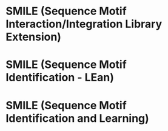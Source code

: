 # SMILE (Sequence Motif Interaction/Integration Library Extension)

# SMILE (Sequence Motif Identification - LEan)

# SMILE (Sequence Motif Identification and Learning)

